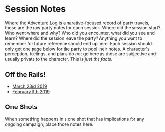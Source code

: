 <!-- TITLE: Session Notes -->
<!-- SUBTITLE: who, what, when, where, and how much -->

# Session Notes
Where the Adventure Log is a narative-focused record of party travels, these are the raw party notes for each session. Where did the session start? Who went where and why? Who did you encounter, what did you see and learn? Where did the session leave the party? Anything you want to remember for future reference should end up here. Each session should only get one page below for the party to pool their notes. A character's perception, feelings, and plans do _not_ go here as those are subjective and usually private to the character. This is _just the facts._ 

## Off the Rails!

* [March 23rd 2019](2019-03-23)
* [February 9th 2019](2019-02-09)

## One Shots
When something happens in a one shot that has implications for any ongoing campaign, place those notes here.